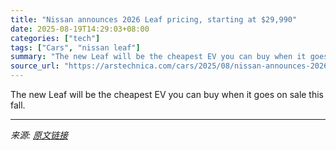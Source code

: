 ```yaml
---
title: "Nissan announces 2026 Leaf pricing, starting at $29,990"
date: 2025-08-19T14:29:03+08:00
categories: ["tech"]
tags: ["Cars", "nissan leaf"]
summary: "The new Leaf will be the cheapest EV you can buy when it goes on sale this fall."
source_url: "https://arstechnica.com/cars/2025/08/nissan-announces-2026-leaf-pricing-starting-at-29990/"
---
```


The new Leaf will be the cheapest EV you can buy when it goes on sale this fall.

---

*来源: [原文链接](https://arstechnica.com/cars/2025/08/nissan-announces-2026-leaf-pricing-starting-at-29990/)*
